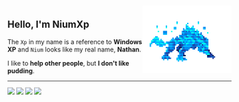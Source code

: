 <img align="right" src=".github/monster.gif">

## Hello, I'm NiumXp
The `Xp` in my name is a reference to **Windows XP** and `Nium` looks like my real name, **Nathan**.

I like to **help other people**, but **I don't like pudding**.

---
![](https://img.shields.io/badge/-Python-fff569?style=for-the-badge&logo=Python&logoColor=242424)
![](https://img.shields.io/badge/-Go-52e5ff?&style=for-the-badge&logo=Go&logoColor=242424)
![](https://img.shields.io/badge/-MongoDB-63ff8d?&style=for-the-badge&logo=MongoDB&logoColor=242424)
![](https://img.shields.io/badge/-Git-ff513d?&style=for-the-badge&logo=Git&logoColor=242424)
